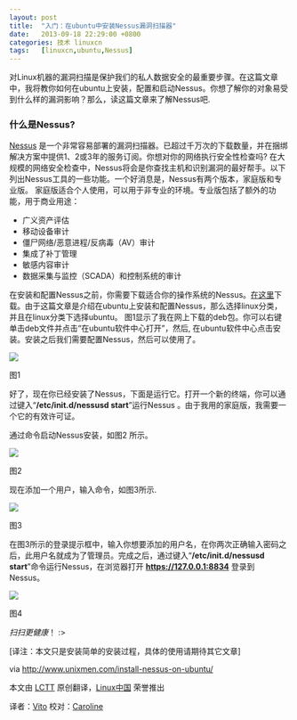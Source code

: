 ```yaml
---
layout: post
title:	"入门：在ubuntu中安装Nessus漏洞扫描器"
date:	2013-09-18 22:29:00 +0800 
categories:	技术 linuxcn 
tags:	[linuxcn,ubuntu,Nessus]
---
```



对Linux机器的漏洞扫描是保护我们的私人数据安全的最重要步骤。在这篇文章中，我将教你如何在ubuntu上安装，配置和启动Nessus。你想了解你的对象易受到什么样的漏洞影响？那么，读这篇文章来了解Nessus吧.


### **什么是Nessus?**


[Nessus](http://www.tenable.com/products/nessus) 是一个非常容易部署的漏洞扫描器。已超过千万次的下载数量，并在捆绑解决方案中提供1、2或3年的服务订阅。你想对你的网络执行安全性检查吗? 在大规模的网络安全检查中，Nessus将会是你查找主机和识别漏洞的最好帮手。以下列出Nessus工具的一些功能。一个好消息是，Nessus有两个版本，家庭版和专业版。 家庭版适合个人使用，可以用于非专业的环境。专业版包括了额外的功能，用于商业用途：


* 广义资产评估
* 移动设备审计
* 僵尸网络/恶意进程/反病毒（AV）审计
* 集成了补丁管理
* 敏感内容审计
* 数据采集与监控（SCADA）和控制系统的审计


在安装和配置Nessus之前，你需要下载适合你的操作系统的Nessus。[在这里](http://www.tenable.com/products/nessus/select-your-operating-system)下载。由于这篇文章是介绍在ubuntu上安装和配置Nessus，那么选择linux分类，并且在linux分类下选择ubuntu。 图1显示了我在网上下载的deb包。你可以右键单击deb文件并点击“在ubuntu软件中心打开”，然后, 在ubuntu软件中心点击安装。安装之后我们需要配置Nessus，然后可以使用了。


![](/Asserts/Images//attachment/album/201309/17/151633cjf4aw1cmf4cm4mz.png)


图1


好了，现在你已经安装了Nessus，下面是运行它。打开一个新的终端，你可以通过键入“**/etc/init.d/nessusd start**”运行Nessus 。由于我用的家庭版，我需要一个它的有效许可证。


通过命令启动Nessus安装，如图2 所示。


![](/Asserts/Images//attachment/album/201309/17/151637geb2ooocezi3szom.png)


图2


现在添加一个用户，输入命令，如图3所示.


![](/Asserts/Images//attachment/album/201309/17/15164088g6pojocz36eehg.png)


图3


在图3所示的登录提示框中，输入你想要添加的用户名，在你两次正确输入密码之后，此用户名就成为了管理员。完成之后，通过键入“**/etc/init.d/nessusd start**”命令运行Nessus，在浏览器打开 **https://127.0.0.1:8834** 登录到Nessus。


![](/Asserts/Images//attachment/album/201309/17/151646sq0b16xypszyqlla.png)


图4


*扫扫更健康*！ :>


[译注：本文只是安装简单的安装过程，具体的使用请期待其它文章]


 


via <http://www.unixmen.com/install-nessus-on-ubuntu/>


本文由 [LCTT](https://github.com/LCTT/TranslateProject) 原创翻译，[Linux中国](portal.php) 荣誉推出


译者：[Vito](space/Vito) 校对：[Caroline](space/14763/)
